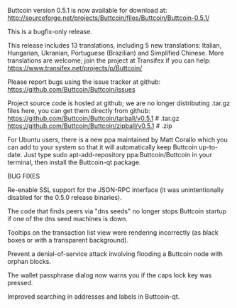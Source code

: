 Buttcoin version 0.5.1 is now available for download at:
http://sourceforge.net/projects/Buttcoin/files/Buttcoin/Buttcoin-0.5.1/

This is a bugfix-only release.

This release includes 13 translations, including 5 new translations:
Italian, Hungarian, Ukranian, Portuguese (Brazilian) and Simplified Chinese.
More translations are welcome; join the project at Transifex if you can help:
https://www.transifex.net/projects/p/Buttcoin/

Please report bugs using the issue tracker at github:
https://github.com/Buttcoin/Buttcoin/issues

Project source code is hosted at github; we are no longer
distributing .tar.gz files here, you can get them
directly from github:
https://github.com/Buttcoin/Buttcoin/tarball/v0.5.1  # .tar.gz
https://github.com/Buttcoin/Buttcoin/zipball/v0.5.1  # .zip

For Ubuntu users, there is a new ppa maintained by Matt Corallo which
you can add to your system so that it will automatically keep
Buttcoin up-to-date.  Just type
sudo apt-add-repository ppa:Buttcoin/Buttcoin
in your terminal, then install the Buttcoin-qt package.


BUG FIXES

Re-enable SSL support for the JSON-RPC interface (it was unintentionally
disabled for the 0.5.0 release binaries).

The code that finds peers via "dns seeds" no longer stops Buttcoin startup
if one of the dns seed machines is down.

Tooltips on the transaction list view were rendering incorrectly (as black boxes
or with a transparent background).

Prevent a denial-of-service attack involving flooding a Buttcoin node with
orphan blocks.

The wallet passphrase dialog now warns you if the caps lock key was pressed.

Improved searching in addresses and labels in Buttcoin-qt.

